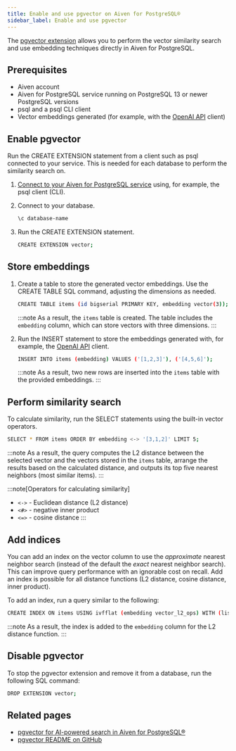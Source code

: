 ```yaml
---
title: Enable and use pgvector on Aiven for PostgreSQL®
sidebar_label: Enable and use pgvector
---
```


The [pgvector extension](/docs/products/postgresql/concepts/pgvector) allows you to perform the vector similarity search and use embedding techniques directly in Aiven for PostgreSQL.

## Prerequisites

-   Aiven account
-   Aiven for PostgreSQL service running on PostgreSQL 13 or newer
    PostgreSQL versions
-   psql and a psql CLI client
-   Vector embeddings generated (for example, with the [OpenAI
    API](https://platform.openai.com/docs/api-reference/embeddings/create)
    client)

## Enable pgvector

Run the CREATE EXTENSION statement from a client such as psql connected
to your service. This is needed for each database to perform
the similarity search on.

1.  [Connect to your Aiven for PostgreSQL service](/docs/products/postgresql/howto/list-code-samples) using, for example, the psql client (CLI).

1.  Connect to your database.

    ```bash
    \c database-name
    ```

1.  Run the CREATE EXTENSION statement.

    ```bash
    CREATE EXTENSION vector;
    ```

## Store embeddings

1.  Create a table to store the generated vector embeddings. Use the
    CREATE TABLE SQL command, adjusting the dimensions as needed.

    ```bash
    CREATE TABLE items (id bigserial PRIMARY KEY, embedding vector(3));
    ```

    :::note
    As a result, the `items` table is created. The table includes the
    `embedding` column, which can store vectors with three dimensions.
    :::

1.  Run the INSERT statement to store the embeddings generated with, for
    example, the [OpenAI
    API](https://platform.openai.com/docs/api-reference/embeddings/create)
    client.

    ```bash
    INSERT INTO items (embedding) VALUES ('[1,2,3]'), ('[4,5,6]');
    ```

    :::note
    As a result, two new rows are inserted into the `items` table with
    the provided embeddings.
    :::

## Perform similarity search

To calculate similarity, run the SELECT statements using the built-in
vector operators.

```bash
SELECT * FROM items ORDER BY embedding <-> '[3,1,2]' LIMIT 5;
```

:::note
As a result, the query computes the L2 distance between the selected
vector and the vectors stored in the `items` table, arrange the results
based on the calculated distance, and outputs its top five nearest
neighbors (most similar items).
:::

:::note[Operators for calculating similarity]
-   `<->` - Euclidean distance (L2 distance)
-   `<#>` - negative inner product
-   `<=>` - cosine distance
:::

## Add indices

You can add an index on the vector column to use the *approximate*
nearest neighbor search (instead of the default the *exact* nearest
neighbor search). This can improve query performance with an ignorable
cost on recall. Add an index is possible for all distance functions (L2
distance, cosine distance, inner product).

To add an index, run a query similar to the following:

```bash
CREATE INDEX ON items USING ivfflat (embedding vector_l2_ops) WITH (lists = 100);
```

:::note
As a result, the index is added to the `embedding` column for the L2
distance function.
:::

## Disable pgvector

To stop the pgvector extension and remove it from a database, run the
following SQL command:

```bash
DROP EXTENSION vector;
```

## Related pages

-   [pgvector for AI-powered search in Aiven for PostgreSQL®](/docs/products/postgresql/concepts/pgvector)
-   [pgvector README on
    GitHub](https://github.com/pgvector/pgvector/blob/master/README.md)
